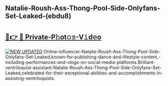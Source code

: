 ## Natalie-Roush-Ass-Thong-Pool-Side-Onlyfans-Set-Leaked-(ebdu8)


# <h2><a href="https://mediaupload.pro?-19M">🔗👉 🔴 Private-P𝚑ot𝚘𝚜-V𝚒d𝚎o</a></h2>

[![NEW UPDATED](https://i.imgur.com/0qMVB7G.gif)](https://mediaupload.pro?-19M)
Online-influencer-Natalie-Roush-Ass-Thong-Pool-Side-Onlyfans-Set-Leaked,known-for-publishing-dance-and-lifestyle-content,-including-performances-and-vlogs-on-social-media-platforms.Brilliant-ventriloquist-assistant-Natalie-Roush-Ass-Thong-Pool-Side-Onlyfans-Set-Leaked,celebrated-for-their-exceptional-abilities-and-accomplishments-in-assisting-ventriloquists.  